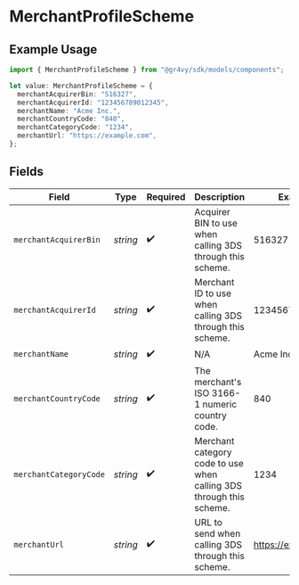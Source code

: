 # MerchantProfileScheme

## Example Usage

```typescript
import { MerchantProfileScheme } from "@gr4vy/sdk/models/components";

let value: MerchantProfileScheme = {
  merchantAcquirerBin: "516327",
  merchantAcquirerId: "123456789012345",
  merchantName: "Acme Inc.",
  merchantCountryCode: "840",
  merchantCategoryCode: "1234",
  merchantUrl: "https://example.com",
};
```

## Fields

| Field                                                               | Type                                                                | Required                                                            | Description                                                         | Example                                                             |
| ------------------------------------------------------------------- | ------------------------------------------------------------------- | ------------------------------------------------------------------- | ------------------------------------------------------------------- | ------------------------------------------------------------------- |
| `merchantAcquirerBin`                                               | *string*                                                            | :heavy_check_mark:                                                  | Acquirer BIN to use when calling 3DS through this scheme.           | 516327                                                              |
| `merchantAcquirerId`                                                | *string*                                                            | :heavy_check_mark:                                                  | Merchant ID to use when calling 3DS through this scheme.            | 123456789012345                                                     |
| `merchantName`                                                      | *string*                                                            | :heavy_check_mark:                                                  | N/A                                                                 | Acme Inc.                                                           |
| `merchantCountryCode`                                               | *string*                                                            | :heavy_check_mark:                                                  | The merchant's ISO 3166-1 numeric country code.                     | 840                                                                 |
| `merchantCategoryCode`                                              | *string*                                                            | :heavy_check_mark:                                                  | Merchant category code to use when calling 3DS through this scheme. | 1234                                                                |
| `merchantUrl`                                                       | *string*                                                            | :heavy_check_mark:                                                  | URL to send when calling 3DS through this scheme.                   | https://example.com                                                 |